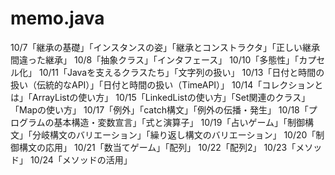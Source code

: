 # memo.java
10/7「継承の基礎」「インスタンスの姿」「継承とコンストラクタ」「正しい継承間違った継承」
10/8「抽象クラス」「インタフェース」
10/10「多態性」「カプセル化」
10/11「Javaを支えるクラスたち」「文字列の扱い」
10/13「日付と時間の扱い（伝統的なAPI）」「日付と時間の扱い（TimeAPI）」
10/14「コレクションとは」「ArrayListの使い方」
10/15「LinkedListの使い方」「Set関連のクラス」「Mapの使い方」
10/17「例外」「catch構文」「例外の伝播・発生」
10/18「プログラムの基本構造・変数宣言」「式と演算子」
10/19「占いゲーム」「制御構文」「分岐構文のバリエーション」「繰り返し構文のバリエーション」
10/20「制御構文の応用」
10/21「数当てゲーム」「配列」
10/22「配列2」
10/23「メソッド」
10/24「メソッドの活用」
